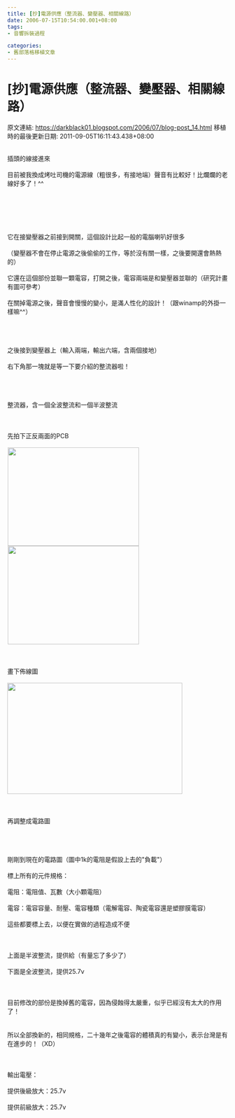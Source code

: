 ```yaml
---
title: [抄]電源供應（整流器、變壓器、相關線路）
date: 2006-07-15T10:54:00.001+08:00
tags: 
- 音響拆裝過程

categories:
- 舊部落格移植文章
---
```


# [抄]電源供應（整流器、變壓器、相關線路）

原文連結: https://darkblack01.blogspot.com/2006/07/blog-post_14.html
移植時的最後更新日期: 2011-09-05T16:11:43.438+08:00

<img alt="" src="http://pic48.pic.wretch.cc/photos/11/d/darkblack3/1/1955190049.jpg" /><br /><br />插頭的線接進來<br /><br />目前被我換成烤吐司機的電源線（粗很多，有接地端）聲音有比較好！比爛爛的老線好多了！^^<br /><br /><a name='more'></a><br /><br /><br /><br /><img alt="" src="http://pic48.pic.wretch.cc/photos/11/d/darkblack3/1/1955190047.jpg" /><br /><br />它在接變壓器之前接到開關，這個設計比起一般的電腦喇叭好很多<br /><br />（變壓器不會在停止電源之後偷偷的工作，等於沒有關一樣，之後要開還會熱熱的）<br /><br />它還在這個部份並聯一顆電容，打開之後，電容兩端是和變壓器並聯的（研究計畫有圖可參考）<br /><br />在關掉電源之後，聲音會慢慢的變小，是滿人性化的設計！（跟winamp的外掛一樣嘛^^）<br /><br /><br /><br /><img alt="" src="http://pic48.pic.wretch.cc/photos/11/d/darkblack3/1/1955190050.jpg" /><br /><br />之後接到變壓器上（輸入兩端，輸出六端，含兩個接地）<br /><br />右下角那一塊就是等一下要介紹的整流器啦！<br /><br /><br /><br /><img alt="" src="http://pic48.pic.wretch.cc/photos/11/d/darkblack3/1/1955190052.jpg" /><br /><br />整流器，含一個全波整流和一個半波整流<br /><br /><br /><br />先拍下正反兩面的PCB<br /><br /><img alt="" height="225" hspace="1" src="http://pic48.pic.wretch.cc/photos/11/d/darkblack3/1/1955190051.jpg" width="300" /><img alt="" height="225" hspace="1" src="http://pic48.pic.wretch.cc/photos/11/d/darkblack3/1/1955190053.jpg" width="300" /><br /><br /><br /><br />畫下佈線圖<br /><br /><img alt="" height="254" src="http://pic48.pic.wretch.cc/photos/11/d/darkblack3/1/1955190058.jpg" width="400" /><br /><br /><br /><br />再調整成電路圖<br /><br /><br /><br /><img alt="" src="http://pic48.pic.wretch.cc/photos/11/d/darkblack3/1/1955190057.jpg" /><br /><br />剛剛到現在的電路圖（圖中1k的電阻是假設上去的"負載"）<br /><br />標上所有的元件規格：<br /><br />電阻：電阻值、瓦數（大小顆電阻）<br /><br />電容：電容容量、耐壓、電容種類（電解電容、陶瓷電容還是塑膠膜電容）<br /><br />這些都要標上去，以便在實做的過程造成不便<br /><br /><br /><br />上面是半波整流，提供給（有量忘了多少了）<br /><br />下面是全波整流，提供25.7v<br /><br /><br /><br />目前修改的部份是換掉舊的電容，因為侵蝕得太嚴重，似乎已經沒有太大的作用了！<br /><br /><img alt="" src="http://pic48.pic.wretch.cc/photos/11/d/darkblack3/1/1955190056.jpg" /><br /><br />所以全部換新的，相同規格，二十幾年之後電容的體積真的有變小，表示台灣是有在進步的！（XD）<br /><br /><br /><br />輸出電壓：<br /><br />提供後級放大：25.7v<br /><br />提供前級放大：25.7v
